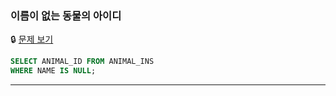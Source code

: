 ### 이름이 없는 동물의 아이디


🔒 [문제 보기](https://school.programmers.co.kr/learn/courses/30/lessons/59039)

```SQL
SELECT ANIMAL_ID FROM ANIMAL_INS
WHERE NAME IS NULL;

```

------
